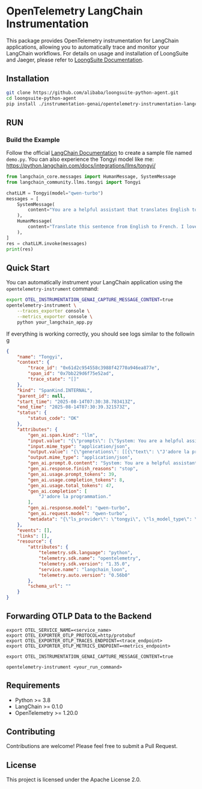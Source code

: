 # OpenTelemetry LangChain Instrumentation

This package provides OpenTelemetry instrumentation for LangChain applications, allowing you to automatically trace and monitor your LangChain workflows. For details on usage and installation of LoongSuite and Jaeger, please refer to [LoongSuite Documentation](https://github.com/alibaba/loongsuite-python-agent/blob/main/README.md).

## Installation

```bash
git clone https://github.com/alibaba/loongsuite-python-agent.git
cd loongsuite-python-agent
pip install ./instrumentation-genai/opentelemetry-instrumentation-langchain
```

## RUN

### Build the Example

Follow the official [LangChain Documentation](https://python.langchain.com/docs/introduction/) to create a sample file named `demo.py`. You can also experience the Tongyi model like me: https://python.langchain.com/docs/integrations/llms/tongyi/

```python
from langchain_core.messages import HumanMessage, SystemMessage
from langchain_community.llms.tongyi import Tongyi

chatLLM = Tongyi(model="qwen-turbo")
messages = [
    SystemMessage(
        content="You are a helpful assistant that translates English to French."
    ),
    HumanMessage(
        content="Translate this sentence from English to French. I love programming."
    ),
]
res = chatLLM.invoke(messages)
print(res)
```

## Quick Start

You can automatically instrument your LangChain application using the `opentelemetry-instrument` command:

```bash
export OTEL_INSTRUMENTATION_GENAI_CAPTURE_MESSAGE_CONTENT=true
opentelemetry-instrument \
    --traces_exporter console \
    --metrics_exporter console \
    python your_langchain_app.py
```
If everything is working correctly, you should see logs similar to the following
```json
{
    "name": "Tongyi",
    "context": {
        "trace_id": "0x61d2c954558c3988f42770a946ea877e",
        "span_id": "0x7bb229d6f75e52ad",
        "trace_state": "[]"
    },
    "kind": "SpanKind.INTERNAL",
    "parent_id": null,
    "start_time": "2025-08-14T07:30:38.783413Z",
    "end_time": "2025-08-14T07:30:39.321573Z",
    "status": {
        "status_code": "OK"
    },
    "attributes": {
        "gen_ai.span.kind": "llm",
        "input.value": "{\"prompts\": [\"System: You are a helpful assistant that translates English to French.\\nHuman: Translate this sentence from English to French. I love programming.\"]}",
        "input.mime_type": "application/json",
        "output.value": "{\"generations\": [[{\"text\": \"J'adore la programmation.\", \"generation_info\": {\"finish_reason\": \"stop\", \"request_id\": \"463d2249-6424-9eef-8665-6ef88d4fcc7a\", \"token_usage\": {\"input_tokens\": 39, \"output_tokens\": 8, \"total_tokens\": 47, \"prompt_tokens_details\": {\"cached_tokens\": 0}}}, \"type\": \"Generation\"}]], \"llm_output\": {\"model_name\": \"qwen-turbo\"}, \"run\": null, \"type\": \"LLMResult\"}",
        "output.mime_type": "application/json",
        "gen_ai.prompt.0.content": "System: You are a helpful assistant that translates English to French.\nHuman: Translate this sentence from English to French. I love programming.",
        "gen_ai.response.finish_reasons": "stop",
        "gen_ai.usage.prompt_tokens": 39,
        "gen_ai.usage.completion_tokens": 8,
        "gen_ai.usage.total_tokens": 47,
        "gen_ai.completion": [
            "J'adore la programmation."
        ],
        "gen_ai.response.model": "qwen-turbo",
        "gen_ai.request.model": "qwen-turbo",
        "metadata": "{\"ls_provider\": \"tongyi\", \"ls_model_type\": \"llm\", \"ls_model_name\": \"qwen-turbo\"}"
    },
    "events": [],
    "links": [],
    "resource": {
        "attributes": {
            "telemetry.sdk.language": "python",
            "telemetry.sdk.name": "opentelemetry",
            "telemetry.sdk.version": "1.35.0",
            "service.name": "langchain_loon",
            "telemetry.auto.version": "0.56b0"
        },
        "schema_url": ""
    }
}

```

## Forwarding OTLP Data to the Backend
```shell
export OTEL_SERVICE_NAME=<service_name>
export OTEL_EXPORTER_OTLP_PROTOCOL=http/protobuf
export OTEL_EXPORTER_OTLP_TRACES_ENDPOINT=<trace_endpoint>
export OTEL_EXPORTER_OTLP_METRICS_ENDPOINT=<metrics_endpoint>

export OTEL_INSTRUMENTATION_GENAI_CAPTURE_MESSAGE_CONTENT=true

opentelemetry-instrument <your_run_command>

```


## Requirements

- Python >= 3.8
- LangChain >= 0.1.0
- OpenTelemetry >= 1.20.0

## Contributing

Contributions are welcome! Please feel free to submit a Pull Request.

## License

This project is licensed under the Apache License 2.0.
